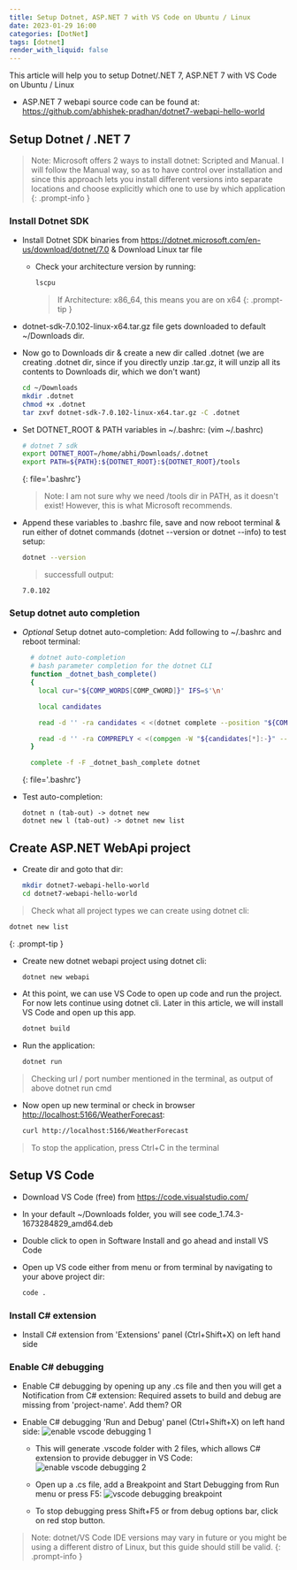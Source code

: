 ```yaml
---
title: Setup Dotnet, ASP.NET 7 with VS Code on Ubuntu / Linux
date: 2023-01-29 16:00
categories: [DotNet]
tags: [dotnet]
render_with_liquid: false
---
```


This article will help you to setup Dotnet/.NET 7, ASP.NET 7 with VS Code on Ubuntu / Linux
- ASP.NET 7 webapi source code can be found at: <https://github.com/abhishek-pradhan/dotnet7-webapi-hello-world> 

## Setup Dotnet / .NET 7

> Note: Microsoft offers 2 ways to install dotnet: Scripted and Manual. I will follow the Manual way, so as to have control over installation and since this approach lets you install different versions into separate locations and choose explicitly which one to use by which application
{: .prompt-info }

### Install Dotnet SDK

- Install Dotnet SDK binaries from <https://dotnet.microsoft.com/en-us/download/dotnet/7.0> &amp; Download Linux tar file

  - Check your architecture version by running:

    ```bash
    lscpu
    ```

    > If Architecture: x86_64, this means you are on x64
    {: .prompt-tip }

- dotnet-sdk-7.0.102-linux-x64.tar.gz file gets downloaded to default ~/Downloads dir.

- Now go to Downloads dir &amp; create a new dir called .dotnet (we are creating .dotnet dir, since if you directly unzip .tar.gz, it will unzip all its contents to Downloads dir, which we don't want) 

  ```bash
  cd ~/Downloads
  mkdir .dotnet
  chmod +x .dotnet
  tar zxvf dotnet-sdk-7.0.102-linux-x64.tar.gz -C .dotnet
  ```

- Set DOTNET_ROOT &amp; PATH variables in ~/.bashrc: (vim ~/.bashrc) 

   ```bash
  # dotnet 7 sdk
  export DOTNET_ROOT=/home/abhi/Downloads/.dotnet
  export PATH=${PATH}:${DOTNET_ROOT}:${DOTNET_ROOT}/tools
  ```
  {: file='.bashrc'}

    > Note: I am not sure why we need /tools dir in PATH, as it doesn't exist! However, this is what Microsoft recommends.

- Append these variables to .bashrc file, save and now reboot terminal &amp; run either of dotnet commands (dotnet --version or dotnet --info) to test setup:

  ```bash
  dotnet --version
  ```
  > successfull output: 
    ```terminal
    7.0.102
    ```

### Setup dotnet auto completion

- *Optional* Setup dotnet auto-completion: Add following to ~/.bashrc and reboot terminal:

  ```bash
    # dotnet auto-completion 
    # bash parameter completion for the dotnet CLI 
    function _dotnet_bash_complete() 
    { 
      local cur="${COMP_WORDS[COMP_CWORD]}" IFS=$'\n' 

      local candidates

      read -d '' -ra candidates < <(dotnet complete --position "${COMP_POINT}" "${COMP_LINE}" 2>/dev/null)

      read -d '' -ra COMPREPLY < <(compgen -W "${candidates[*]:-}" -- "$cur")
    }

    complete -f -F _dotnet_bash_complete dotnet
  ```
  {: file='.bashrc'}

- Test auto-completion:

  ```terminal
  dotnet n (tab-out) -> dotnet new
  dotnet new l (tab-out) -> dotnet new list
  ```

## Create ASP.NET WebApi project

- Create dir and goto that dir:

  ```bash
  mkdir dotnet7-webapi-hello-world
  cd dotnet7-webapi-hello-world
  ```

> Check what all project types we can create using dotnet cli:

  ```bash
  dotnet new list
  ```
  {: .prompt-tip }

- Create new dotnet webapi project using dotnet cli:

  ```bash
  dotnet new webapi
  ```

- At this point, we can use VS Code to open up code and run the project. For now lets continue using dotnet cli. Later in this article, we will install VS Code and open up this app.

  ```bash
  dotnet build
  ```

- Run the application:

  ```bash
  dotnet run
  ```

> Checking url / port number mentioned in the terminal, as output of above dotnet run cmd

- Now open up new terminal or check in browser <http://localhost:5166/WeatherForecast>:

  ```bash
  curl http://localhost:5166/WeatherForecast
  ```

> To stop the application, press Ctrl+C in the terminal


## Setup VS Code

- Download VS Code (free) from <https://code.visualstudio.com/>

- In your default ~/Downloads folder, you will see code_1.74.3-1673284829_amd64.deb

- Double click to open in Software Install and go ahead and install VS Code

- Open up VS code either from menu or from terminal by navigating to your above project dir:

  ```bash
  code . 
  ```

### Install C# extension

- Install C# extension from 'Extensions' panel (Ctrl+Shift+X) on left hand side

### Enable C# debugging

- Enable C# debugging by opening up any .cs file and then you will get a Notification from C# extension: Required assets to build and debug are missing from 'project-name'. Add them? OR

- Enable C# debugging 'Run and Debug' panel (Ctrl+Shift+X) on left hand side:
  ![enable vscode debugging 1](/assets/img/posts/2023-01-29-setup-dotnet-with-vscode/enable-vscode-debugging-1.png)

  - This will generate .vscode folder with 2 files, which allows C# extension to provide debugger in VS Code:
   ![enable vscode debugging 2](/assets/img/posts/2023-01-29-setup-dotnet-with-vscode/enable-vscode-debugging-2.png)

  - Open up a .cs file, add a Breakpoint and Start Debugging from Run menu or press F5:
   ![vscode debugging breakpoint](/assets/img/posts/2023-01-29-setup-dotnet-with-vscode/vscode-debugging-breakpoint.png)

   - To stop debugging press Shift+F5 or from debug options bar, click on red stop button.

> Note: dotnet/VS Code IDE versions may vary in future or you might be using a different distro of Linux, but this guide should still be valid.
{: .prompt-info }